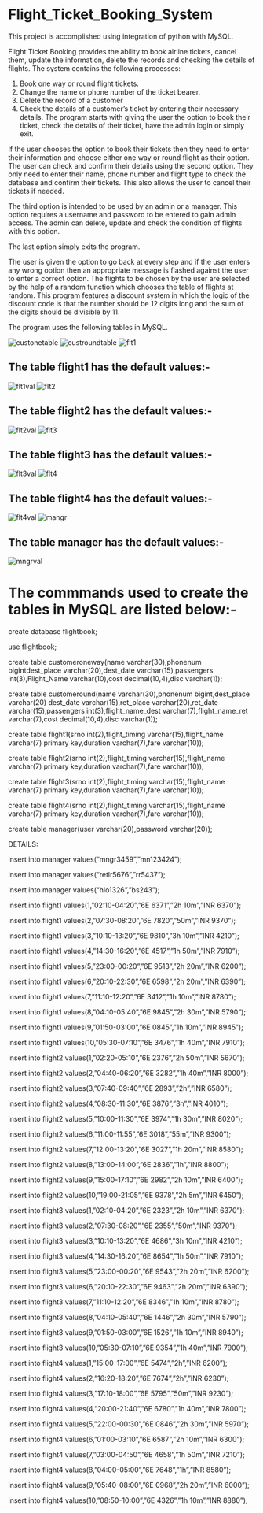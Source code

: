 # Flight_Ticket_Booking_System
This project is accomplished using integration of python with MySQL.

Flight Ticket Booking provides the ability to book airline tickets, cancel them, update the information, delete the records and checking the details of flights. The system contains the following processes:
1.	Book one way or round flight tickets.
2.	Change the name or phone number of the ticket bearer.
3.	Delete the record of a customer
4.	Check the details of a customer’s ticket by entering their necessary details.
The program starts with giving the user the option to book their ticket, check the details of their ticket, have the admin login or simply exit.

If the user chooses the option to book their tickets then they need to enter their information and choose either one way or round flight as their option.
The user can check and confirm their details using the second option. They only need to enter their name, phone number and flight type to check the database and confirm their tickets. This also allows the user to cancel their tickets if needed.

The third option is intended to be used by an admin or a manager. This option requires a username and password to be entered to gain admin access. The admin can delete, update and check the condition of flights with this option. 

The last option simply exits the program.

The user is given the option to go back at every step and if the user enters any wrong option then an appropriate message is flashed against the user to enter a correct option. The flights to be chosen by the user are selected by the help of a random function which chooses the table of flights at random. This program features a discount system in which the logic of the discount code is that the number should be 12 digits long and the sum of the digits should be divisible by 11.


The program uses the following tables in MySQL.

![custonetable](https://github.com/Kuber144/Flight_Ticket_Booking_System/blob/main/pictures/customeroneway.png)
![custroundtable](https://github.com/Kuber144/Flight_Ticket_Booking_System/blob/main/pictures/custemround.png)
![flt1](https://github.com/Kuber144/Flight_Ticket_Booking_System/blob/main/pictures/flight1.png)
## The table flight1 has the default values:-
![flt1val](https://github.com/Kuber144/Flight_Ticket_Booking_System/blob/main/pictures/flight1_val.png)
![flt2](https://github.com/Kuber144/Flight_Ticket_Booking_System/blob/main/pictures/flight2.png)
## The table flight2 has the default values:-
![flt2val](https://github.com/Kuber144/Flight_Ticket_Booking_System/blob/main/pictures/flight2_val.png)
![flt3](https://github.com/Kuber144/Flight_Ticket_Booking_System/blob/main/pictures/flight3.png)
## The table flight3 has the default values:-
![flt3val](https://github.com/Kuber144/Flight_Ticket_Booking_System/blob/main/pictures/flight3_val.png)
![flt4](https://github.com/Kuber144/Flight_Ticket_Booking_System/blob/main/pictures/flight4.png)
## The table flight4 has the default values:-
![flt4val](https://github.com/Kuber144/Flight_Ticket_Booking_System/blob/main/pictures/flight4_val.png)
![mangr](https://github.com/Kuber144/Flight_Ticket_Booking_System/blob/main/pictures/manager.png)
## The table manager has the default values:-
![mngrval](https://github.com/Kuber144/Flight_Ticket_Booking_System/blob/main/pictures/manager_val.png)

# The commmands used to create the tables in MySQL are listed below:-
create database flightbook;

use flightbook;

create table customeroneway(name varchar(30),phonenum bigintdest_place varchar(20),dest_date varchar(15),passengers int(3),Flight_Name varchar(10),cost decimal(10,4),disc varchar(1));

create table customeround(name varchar(30),phonenum bigint,dest_place varchar(20) dest_date varchar(15),ret_place varchar(20),ret_date varchar(15),passengers int(3),flight_name_dest varchar(7),flight_name_ret varchar(7),cost decimal(10,4),disc varchar(1));

create table flight1(srno int(2),flight_timing varchar(15),flight_name varchar(7) primary key,duration varchar(7),fare varchar(10));

create table flight2(srno int(2),flight_timing varchar(15),flight_name varchar(7) primary key,duration varchar(7),fare varchar(10));

create table flight3(srno int(2),flight_timing varchar(15),flight_name varchar(7) primary key,duration varchar(7),fare varchar(10));

create table flight4(srno int(2),flight_timing varchar(15),flight_name varchar(7) primary key,duration varchar(7),fare varchar(10));

create table manager(user varchar(20),password varchar(20));

DETAILS:

insert into manager values(“mngr3459”,”mn123424”);

insert into manager values(“retlr5676”,”rr5437”);

insert into manager values(“hlo1326”,”bs243”);

insert into flight1 values(1,”02:10-04:20”,”6E 6371”,”2h 10m”,”INR 6370”);

insert into flight1 values(2,”07:30-08:20”,”6E 7820”,”50m”,”INR 9370”);

insert into flight1 values(3,”10:10-13:20”,”6E 9810”,”3h 10m”,”INR 4210”);

insert into flight1 values(4,”14:30-16:20”,”6E 4517”,”1h 50m”,”INR 7910”);

insert into flight1 values(5,”23:00-00:20”,”6E 9513”,”2h 20m”,”INR 6200”);

insert into flight1 values(6,”20:10-22:30”,”6E 6598”,”2h 20m”,”INR 6390”);

insert into flight1 values(7,”11:10-12:20”,”6E 3412”,”1h 10m”,”INR 8780”); 

insert into flight1 values(8,”04:10-05:40”,”6E 9845”,”2h 30m”,”INR 5790”);

insert into flight1 values(9,”01:50-03:00”,”6E 0845”,”1h 10m”,”INR 8945”);

insert into flight1 values(10,”05:30-07:10”,”6E 3476”,”1h 40m”,”INR 7910”);

insert into flight2 values(1,”02:20-05:10”,”6E 2376”,”2h 50m”,”INR 5670”);

insert into flight2 values(2,”04:40-06:20”,”6E 3282”,”1h 40m”,”INR 8000”);

insert into flight2 values(3,”07:40-09:40”,”6E 2893”,”2h”,”INR 6580”);

insert into flight2 values(4,”08:30-11:30”,”6E 3876”,”3h”,”INR 4010”);

insert into flight2 values(5,”10:00-11:30”,”6E 3974”,”1h 30m”,”INR 8020”);

insert into flight2 values(6,”11:00-11:55”,”6E 3018”,”55m”,”INR 9300”);

insert into flight2 values(7,”12:00-13:20”,”6E 3027”,”1h 20m”,”INR 8580”); 

insert into flight2 values(8,”13:00-14:00”,”6E 2836”,”1h”,”INR 8800”);

insert into flight2 values(9,”15:00-17:10”,”6E 2982”,”2h 10m”,”INR 6400”);

insert into flight2 values(10,”19:00-21:05”,”6E 9378”,”2h 5m”,”INR 6450”);

insert into flight3 values(1,”02:10-04:20”,”6E 2323”,”2h 10m”,”INR 6370”);

insert into flight3 values(2,”07:30-08:20”,”6E 2355”,”50m”,”INR 9370”);

insert into flight3 values(3,”10:10-13:20”,”6E 4686”,”3h 10m”,”INR 4210”);

insert into flight3 values(4,”14:30-16:20”,”6E 8654”,”1h 50m”,”INR 7910”);

insert into flight3 values(5,”23:00-00:20”,”6E 9543”,”2h 20m”,”INR 6200”);

insert into flight3 values(6,”20:10-22:30”,”6E 9463”,”2h 20m”,”INR 6390”);

insert into flight3 values(7,”11:10-12:20”,”6E 8346”,”1h 10m”,”INR 8780”); 

insert into flight3 values(8,”04:10-05:40”,”6E 1446”,”2h 30m”,”INR 5790”);

insert into flight3 values(9,”01:50-03:00”,”6E 1526”,”1h 10m”,”INR 8940”);

insert into flight3 values(10,”05:30-07:10”,”6E 9354”,”1h 40m”,”INR 7900”);

insert into flight4 values(1,”15:00-17:00”,”6E 5474”,”2h”,”INR 6200”);

insert into flight4 values(2,”16:20-18:20”,”6E 7674”,”2h”,”INR 6230”);

insert into flight4 values(3,”17:10-18:00”,”6E 5795”,”50m”,”INR 9230”);

insert into flight4 values(4,”20:00-21:40”,”6E 6780”,”1h 40m”,”INR 7800”);

insert into flight4 values(5,”22:00-00:30”,”6E 0846”,”2h 30m”,”INR 5970”);

insert into flight4 values(6,”01:00-03:10”,”6E 6587”,”2h 10m”,”INR 6300”);

insert into flight4 values(7,”03:00-04:50”,”6E 4658”,”1h 50m”,”INR 7210”); 

insert into flight4 values(8,”04:00-05:00”,”6E 7648”,”1h”,”INR 8580”);

insert into flight4 values(9,”05:40-08:00”,”6E 0968”,”2h 20m”,”INR 6000”);

insert into flight4 values(10,”08:50-10:00”,”6E 4326”,”1h 10m”,”INR 8880”);
